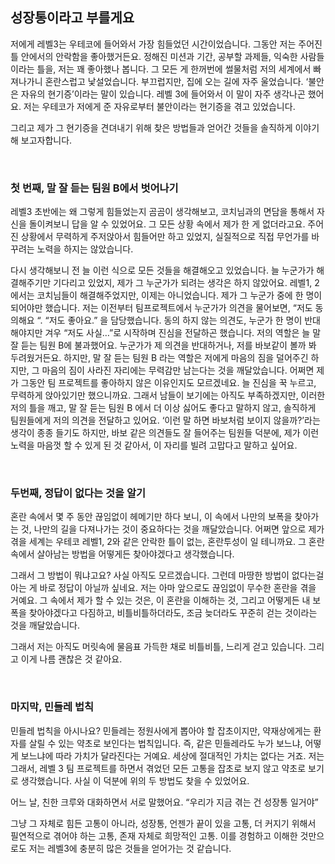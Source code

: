 ## 성장통이라고 부를게요

저에게 레벨3는 우테코에 들어와서 가장 힘들었던 시간이었습니다.
그동안 저는 주어진 틀 안에서의 안락함을 좋아했거든요.
정해진 미션과 기간, 공부할 과제들, 익숙한 사람들이라는 틀을, 저는 꽤 좋아했나 봅니다. 그 모든 게 한꺼번에 썰물처럼 저의 세계에서 빠져나가니 혼란스럽고 낯설었습니다. 부끄럽지만, 집에 오는 길에 자주 울었습니다.
‘불안은 자유의 현기증’이라는 말이 있습니다. 레벨 3에 들어와서 이 말이 자주 생각나곤 했어요. 저는 우테코가 저에게 준 자유로부터 불안이라는 현기증을 겪고 있었습니다.

그리고 제가 그 현기증을 견뎌내기 위해 찾은 방법들과 얻어간 것들을 솔직하게 이야기 해 보고자합니다.

<br/>

### 첫 번째, 말 잘 듣는 팀원 B에서 벗어나기

레벨3 초반에는 왜 그렇게 힘들었는지 곰곰이 생각해보고, 코치님과의 면담을 통해서 자신을 돌이켜보니 답을 알 수 있었어요. 그 모든 상황 속에서 제가 한 게 없더라고요. 주어진 상황에서 무력하게 주저앉아서 힘들어만 하고 있었지, 실질적으로 직접 무언가를 바꾸려는 노력을 하지는 않았습니다.

다시 생각해보니 전 늘 이런 식으로 모든 것들을 해결해오고 있었습니다.
늘 누군가가 해결해주기만 기다리고 있었지, 제가 그 누군가가 되려는 생각은 하지 않았어요.
레벨1, 2에서는 코치님들이 해결해주었지만, 이제는 아니었습니다. 제가 그 누군가 중에 한 명이 되어야만 했습니다.
저는 이전부터 팀프로젝트에서 누군가가 의견을 물어보면, “저도 동의해요 “. “저도 좋아요.” 을 담당했습니다.
동의 하지 않는 의견도, 누군가 한 명이 반대해야지만 겨우 “저도 사실…”로 시작하며 진심을 전달하곤 했습니다. 저의 역할은 늘 말 잘 듣는 팀원 B에 불과했어요. 누군가가 제 의견을 반대하거나, 저를 바보같이 볼까 봐 두려웠거든요.
하지만, 말 잘 듣는 팀원 B 라는 역할은 저에게 마음의 짐을 덜어주긴 하지만, 그 마음의 짐이 사라진 자리에는 무력감만 남는다는 것을 깨달았습니다.
어쩌면 제가 그동안 팀 프로젝트를 좋아하지 않은 이유인지도 모르겠네요. 늘 진심을 꾹 누르고, 무력하게 앉아있기만 했으니까요.
그래서 남들이 보기에는 아직도 부족하겠지만, 이러한 저의 틀을 깨고, 말 잘 듣는 팀원 B 에서
더 이상 싫어도 좋다고 말하지 않고, 솔직하게 팀원들에게 저의 의견을 전달하고 있어요.
‘이런 말 하면 바보처럼 보이지 않을까?’라는 생각이 종종 들기도 하지만, 바보 같은 의견들도 잘 들어주는 팀원들 덕분에, 제가 이런 노력을 마음껏 할 수 있게 된 것 같아서, 이 자리를 빌려 고맙다고 말하고 싶어요.

<br/>

### 두번째, 정답이 없다는 것을 알기

혼란 속에서 몇 주 동안 끊임없이 헤메기만 하다 보니, 이 속에서 나만의 보폭을 찾아가는 것, 나만의 길을 다져나가는 것이 중요하다는 것을 깨달았습니다.
어쩌면 앞으로 제가 겪을 세계는 우테코 레벨1, 2와 같은 안락한 틀이 없는, 혼란투성이 일 테니까요. 그 혼란 속에서 살아남는 방법을 어떻게든 찾아야겠다고 생각했습니다.

그래서 그 방법이 뭐냐고요? 사실 아직도 모르겠습니다. 그런데 마땅한 방법이 없다는걸 아는 게 바로 정답이 아닐까 싶네요. 저는 아마 앞으로도 끊임없이 무수한 혼란을 겪을 거예요. 그 속에서 제가 할 수 있는 것은, 이 혼란을 이해하는 것, 그리고 어떻게든 내 보폭을 찾아야겠다고 다짐하고, 비틀비틀하더라도, 조금 늦더라도 꾸준히 걷는 것이라는 것을 깨달았습니다.

그래서 저는 아직도 머릿속에 물음표 가득한 채로 비틀비틀, 느리게 걷고 있습니다. 그리고 이게 나름 괜찮은 것 같아요.

<br/>

### 마지막, 민들레 법칙

민들레 법칙을 아시나요? 민들레는 정원사에게 뽑아야 할 잡초이지만, 약재상에게는 환자를 살릴 수 있는 약초로 보인다는 법칙입니다. 즉, 같은 민들레라도 누가 보느냐, 어떻게 보느냐에 따라 가치가 달라진다는 거예요. 세상에 절대적인 가치는 없다는 거죠.
저는 그래서, 레벨 3 팀 프로젝트를 하면서 겪었던 모든 고통을 잡초로 보지 않고 약초로 보기로 생각했습니다. 사실 이 덕분에 위의 두 방법도 찾을 수 있었어요.

어느 날, 친한 크루와 대화하면서 서로 말했어요. “우리가 지금 겪는 건 성장통 일거야”

그냥 그 자체로 힘든 고통이 아니라, 성장통, 언젠가 끝이 있을 고통, 더 커지기 위해서 필연적으로 겪어야 하는 고통, 존재 자체로 희망적인 고통.
이를 경험하고 이해한 것만으로도 저는 레벨3에 충분히 많은 것들을 얻어가는 것 같습니다.
